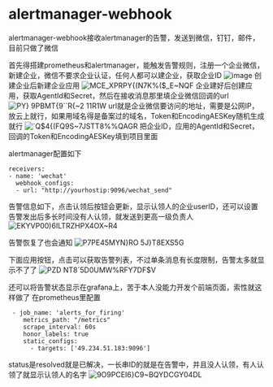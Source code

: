 # alertmanager-webhook
alertmanager-webhook接收alertmanager的告警，发送到微信，钉钉，邮件，目前只做了微信

首先得搭建prometheus和alertmanager，能触发告警规则，注册一个企业微信，新建企业，微信不要求企业认证，任何人都可以建企业，获取企业ID
![image](https://user-images.githubusercontent.com/53105658/157872228-621bb424-46a4-474d-93bd-5deab29e3e64.png)
创建企业后新建企业应用
![MCE_XPRPY{(N7K%($_E~NQF](https://user-images.githubusercontent.com/53105658/157871695-aaba0b2d-5879-4aa5-8e6b-2813a125d492.png)
企业建好后创建应用，获取AgentId和Secret，然后在接收消息那里填企业微信回调的url
![PY} 9PBMT{9``R{~2 11R1W](https://user-images.githubusercontent.com/53105658/157872995-dd0cc6e2-545c-4fdf-9b39-5ac683939968.png)
url就是企业微信要访问的地址，需要是公网IP，放云上就行，如果用域名得是备案过的域名，Token和EncodingAESKey随机生成就行
![`Q$4{(FQ9S~7JSTT8%%QAGR](https://user-images.githubusercontent.com/53105658/157873198-3bc97d8f-47b6-4d51-bb7c-27063bb5ac10.png)
把企业ID，应用的AgentId和Secret，回调的Token和EncodingAESKey填到项目里面

alertmanager配置如下

```
receivers:
- name: 'wechat'
  webhook_configs:
  - url: "http://yourhostip:9096/wechat_send"
  ```

告警信息如下，点击认领后按钮会更新，显示认领人的企业userID，还可以设置告警发出后多长时间没有人认领，就发送到更高一级负责人
![EKYVP00)6ILTRZHPX4OX~R4](https://user-images.githubusercontent.com/53105658/157871296-e842c560-7787-4488-a647-b4b71691df2a.png)

告警恢复了也会通知
![P7PE45MYN}RO 5J}T8EXS5G](https://user-images.githubusercontent.com/53105658/157877161-34281626-9427-4c32-9bb1-db1ec9b3f9df.png)

下面应用按钮，点击可以获取告警列表，不过单条消息有长度限制，告警太多就显示不了了
![PZD NT8`5D0UMW%RFY7DF$V](https://user-images.githubusercontent.com/53105658/157877803-4af04d13-1dd9-4db5-8f88-259e65580e48.png)

还可以将告警状态显示在grafana上，苦于本人没能力开发个前端页面，索性就这样做了
在prometheus里配置
```angular2html
 - job_name: 'alerts_for_firing'
    metrics_path: "/metrics"
    scrape_interval: 60s
    honor_labels: true
    static_configs:
      - targets: ['49.234.51.183:9096']
```

status是resolved就是已解决，一长串ID的就是在告警中，并且没人认领，有人认领了就显示认领人的名字
![9O9PCEI6}C9~BQYDCGY04DL](https://user-images.githubusercontent.com/53105658/157878422-f4e35e07-29d2-4eb2-82c3-fc6565933fd2.png)



